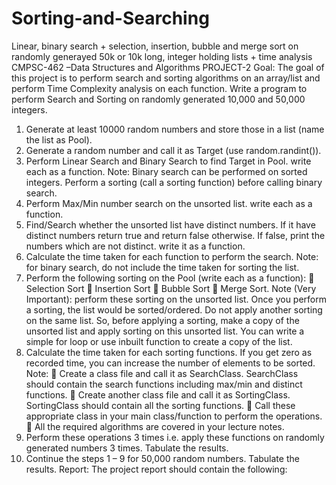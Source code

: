 # Sorting-and-Searching
Linear, binary search + selection, insertion, bubble and merge sort on randomly generayed 50k or 10k long, integer holding lists + time analysis
CMPSC-462 –Data Structures and Algorithms
PROJECT-2
Goal:  The goal of this project is to perform search and sorting algorithms on an array/list and 
perform Time Complexity analysis on each function.
Write a program to perform Search and Sorting on randomly generated 10,000 and 50,000 
integers. 
1. Generate at least 10000 random numbers and store those in a list (name the list as 
Pool). 
2. Generate a random number and call it as Target (use random.randint()).
3. Perform Linear Search and Binary Search to find Target in Pool. write each as a function.
Note: Binary search can be performed on sorted integers. Perform a sorting (call a 
sorting function) before calling binary search.
4. Perform Max/Min number search on the unsorted list. write each as a function.
5. Find/Search whether the unsorted list have distinct numbers. If it have distinct numbers 
return true and return false otherwise.  If false, print the numbers which are not 
distinct. write it as a function.
6. Calculate the time taken for each function to perform the search. Note: for binary 
search, do not include the time taken for sorting the list.  
7. Perform the following sorting on the Pool (write each as a function):
 Selection Sort
 Insertion Sort
 Bubble Sort
 Merge Sort.
     Note  (Very  Important):  perform  these  sorting  on  the  unsorted  list.  Once  you  perform  a 
sorting,  the  list  would  be  sorted/ordered.  Do  not  apply  another  sorting  on  the  same  list.  So, 
before  applying  a  sorting,  make  a  copy  of  the  unsorted  list  and  apply  sorting  on  this  unsorted 
list. You can write a simple for loop or use inbuilt function to create a copy of the list.
8. Calculate the time taken for each sorting functions. If you get zero as recorded time, you 
can increase the number of elements to be sorted.   
Note:
 Create a class file and call it as SearchClass. SearchClass should contain the search 
functions including max/min and distinct functions.
 Create another class file and call it as SortingClass. SortingClass should contain all the 
sorting functions. 
 Call these appropriate class in your main class/function to perform the operations.
 All the required algorithms are covered in your lecture notes.
9. Perform these operations 3 times i.e. apply these functions on randomly generated 
numbers 3 times.  Tabulate the results.
10. Continue the steps 1 – 9 for 50,000 random numbers. Tabulate the results.
Report:    The project report should contain the following:
